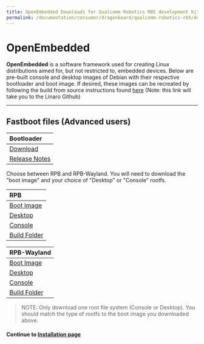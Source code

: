 ```yaml
---
title: OpenEmbedded Downloads for Qualcomm Robotics RB5 development kit
permalink: /documentation/consumer/dragonboard/qualcomm-robotics-rb5/downloads/open-embedded.md.html
---
```

# OpenEmbedded

**OpenEmbedded** is a software framework used for creating Linux distributions aimed for, but not restricted to, embedded devices. Below are pre-built console and desktop images of Debian with their respective bootloader and boot image. If desired, these images can be recreated by following the build from source instructions found [here](https://github.com/Linaro/documentation/blob/master/Reference-Platform/CECommon/OE.md) (Note: this link will take you to the Linaro Github)

***

## Fastboot files (Advanced users)

| Bootloader                                                                                                                             |
|:---------------------------------------------------------------------------------------------------------------------------------------|
| [Download](http://releases.linaro.org/96boards/rb5/linaro/rescue/latest/rb5-bootloader-ufs-linux*.zip)                                 |
| [Release Notes](http://releases.linaro.org/96boards/rb5/linaro/rescue/latest/)                                                          |

Choose between RPB and RPB-Wayland. You will need to download the "boot image" and your choice of "Desktop" or "Console" rootfs.

| RPB                                                                                                                                     |
|:----------------------------------------------------------------------------------------------------------------------------------------|
| [Boot Image](https://releases.linaro.org/96boards/rb5/linaro/openembedded/latest/rpb/boot-qrb5165-rb5*.img) |
| [Desktop](https://releases.linaro.org/96boards/rb5/linaro/openembedded/latest/rpb/rpb-desktop-image-qrb5165-rb5*rootfs.ext4.gz) |
| [Console](https://releases.linaro.org/96boards/rb5/linaro/openembedded/latest/rpb/rpb-console-image-qrb5165-rb5*.rootfs.ext4.gz) |
| [Build Folder](https://releases.linaro.org/96boards/rb5/linaro/openembedded/latest/rpb/) |

| RPB-Wayland                                                                                                                             |
|:----------------------------------------------------------------------------------------------------------------------------------------|
| [Boot Image](https://releases.linaro.org/96boards/rb5/linaro/openembedded/latest/rpb-wayland/boot-qrb5165-rb5*.img) |
| [Desktop](https://releases.linaro.org/96boards/rb5/linaro/openembedded/latest/rpb-wayland/rpb-weston-image-qrb5165-rb5*.rootfs.ext4.gz) |
| [Console](https://releases.linaro.org/96boards/rb5/linaro/openembedded/latest/rpb-wayland/rpb-console-image-qrb5165-rb5*.rootfs.ext4.gz) |
| [Build Folder](https://releases.linaro.org/96boards/rb5/linaro/openembedded/latest/rpb-wayland/) |

> NOTE: Only download one root file system (Console or Desktop). You should match the type of rootfs to the boot image you downloaded above.

#### Continue to [Installation page](../installation/)
